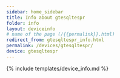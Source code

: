 ```yaml
---
sidebar: home_sidebar
title: Info about gtesqltespr
folder: info
layout: deviceinfo
# name of the page (/{{permalink}}.html)
redirect_from: gtesqltespr_info.html
permalink: /devices/gtesqltespr/
device: gtesqltespr
---
```

{% include templates/device_info.md %}
